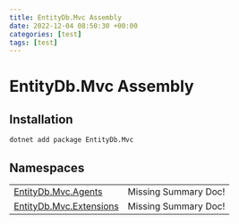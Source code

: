 ```yaml
---
title: EntityDb.Mvc Assembly
date: 2022-12-04 08:50:30 +00:00
categories: [test]
tags: [test]
---
```


# EntityDb.Mvc Assembly
## Installation
```sh
dotnet add package EntityDb.Mvc
```
## Namespaces
<table><tr><td><a href='dotnet-entitydb-mvc-agents'>EntityDb.Mvc.Agents</a></td><td>Missing Summary Doc!</td></tr><tr><td><a href='dotnet-entitydb-mvc-extensions'>EntityDb.Mvc.Extensions</a></td><td>Missing Summary Doc!</td></tr></table>
